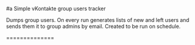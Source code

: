 #a Simple vKontakte group users tracker

Dumps group users. On every run generates lists of new and left users and sends them it to group admins by email. 
Created to be run on schedule.

==============
